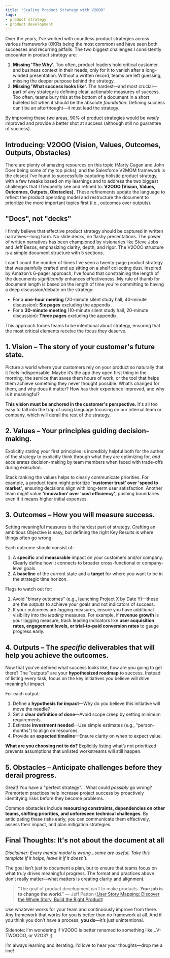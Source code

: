 ```yaml
---
title: "Scaling Product Strategy with V2OOO"
tags:
- product strategy
- product development
---
```


Over the years, I’ve worked with countless product strategies across various frameworks (OKRs being the most common) and have seen both successes and recurring pitfalls. The two biggest challenges I consistently encounter in product strategy are:

1. **Missing 'The Why'.** Too often, product leaders hold critical customer and business context in their heads, only for it to vanish after a long-winded presentation. Without a written record, teams are left guessing, missing the deeper purpose behind the strategy.  
2. **Missing 'What success looks like'.** The hardest—and most crucial—part of any strategy is defining clear, actionable measures of success. Too often, teams bury this at the bottom of a document in a short bulleted list when it should be the absolute *foundation*. Defining success can’t be an afterthought—it must lead the strategy.

By improving these *two* areas, 90% of product strategies would be *vastly* improved and provide a better shot at success (although still no guarantee of success).  

## **Introducing: V2OOO** (Vision, Values, Outcomes, Outputs, Obstacles)

There are plenty of amazing resources on this topic (Marty Cagan and John Doer being some of my top picks), and the Salesforce V2MOM framework is the closest I've found to successfully capturing holistic product strategy, with a few tweaks based on my learnings and to address the two biggest challenges that I frequently see and refined to: **V2OOO (Vision, Values, Outcomes, Outputs, Obstacles).** These refinements update the language to reflect the product operating model and restructure the document to prioritize the more important topics first (i.e., outcomes over outputs).

## "Docs", not "decks"

I firmly believe that effective product strategy should be captured in written narratives—long form. No slide decks, no flashy presentations. The power of written narratives has been championed by visionaries like Steve Jobs and Jeff Bezos, emphasizing clarity, depth, and rigor. The V2OOO structure is a simple document structure with 5 sections.  

I can't count the number of times I've seen a twenty-page product strategy that was painfully crafted end up sitting on a shelf collecting dust. Inspired by Amazon’s 6-pager approach, I’ve found that constraining the length of the documents *significantly* enhances effectiveness. My rule of thumb for document length is based on the length of time you're committing to having a deep discussion/debate on the strategy:

- For a **one-hour meeting** (20-minute silent study hall, 40-minute discussion): **Six pages** excluding the appendix.
- For a **30-minute meeting** (10-minute silent study hall, 20-minute discussion): **Three pages** excluding the appendix.

This approach forces teams to be intentional about strategy, ensuring that the most critical elements receive the focus they deserve.

## 1. Vision – The story of your customer's future state.

Picture a world where your customers rely on your product so naturally that it feels indispensable. Maybe it’s the app they open first thing in the morning, the service that saves them hours of work, or the tool that helps them achieve something they never thought possible. What’s changed for them, and why does it matter? How has their experience improved, and why is it meaningful?  

**This vision must be anchored in the customer's perspective.** It's all too easy to fall into the trap of using language focusing on our internal team or company, which will derail the rest of the strategy.

## 2. Values – Your principles guiding decision-making.

Explicitly stating your first principles is incredibly helpful both for the author of the strategy to explicitly think through what they are optimizing for, *and* accelerates decision-making by team members when faced with trade-offs during execution.

Stack ranking the values helps to clearly communicate priorities. For example, a product team might prioritize **'customer trust' over 'speed to market'**, ensuring decisions align with long-term user satisfaction. Another team might value **'innovation' over 'cost efficiency'**, pushing boundaries even if it means higher initial expenses.  

## 3. Outcomes – How you will measure success.

Setting meaningful measures is the hardest part of strategy. Crafting an ambitious Objective is easy, but defining the right Key Results is where things often go wrong.

Each outcome should consist of:

1. A **specific** and **measurable** impact on your customers and/or company. Clearly define how it connects to broader cross-functional or company-level goals.
2. A **baseline** of the current state and a **target** for where you want to be in the strategic time horizon.

Flags to watch out for:

1. Avoid "binary outcomes" (e.g., launching Project X by Date Y)—these are the *outputs* to achieve your goals and not indicators of success.
2. If your outcomes are *lagging* measures, ensure you have additional visibility into the *leading* measures. For example, if **revenue growth** is your lagging measure, track leading indicators like **user acquisition rates, engagement levels, or trial-to-paid conversion rates** to gauge progress early.

## 4. Outputs – The *specific* deliverables that will help you achieve the outcomes.

Now that you've defined what success looks like, how are you going to get there? The "outputs" are your **hypothesized roadmap** to success. Instead of listing every task, focus on the key initiatives you believe will drive meaningful impact.

For each output:

1. Define a **hypothesis for impact**—Why do you believe this initiative will move the needle?
2. Set a **clear definition of done**—Avoid scope creep by setting minimum requirements.
3. Estimate **investment needed**—Use simple estimates (e.g., "person-months") to align on resources.
4. Provide an **expected timeline**—Ensure clarity on when to expect value.

**What are you choosing not to do?** Explicitly listing what’s not prioritized prevents assumptions that unlisted workstreams will still happen.

## 5. Obstacles – Anticipate challenges before they derail progress.

Great! You have a "perfect strategy"... What could *possibly* go wrong? Premortem practices help increase project success by proactively identifying risks before they become problems.  

Common obstacles include **resourcing constraints, dependencies on other teams, shifting priorities, and unforeseen technical challenges**. By anticipating these risks early, you can communicate them effectively, assess their impact, and plan mitigation strategies.

## Final Thoughts: It's not about the document at all

*Disclaimer: Every mental model is wrong...some are useful. Take this template if it helps, leave it if it doesn’t.*

The goal isn’t just to document a plan, but to ensure that teams focus on what truly drives meaningful progress. The format and practices above don’t really matter—what matters is creating clarity and alignment.  

> “The goal of product development *isn't* to make products. **Your job is to change the world**.”
> — Jeff Patton ([User Story Mapping: Discover the Whole Story, Build the Right Product](https://www.amazon.com/User-Story-Mapping-Discover-Product/dp/B08TZGKKF2/ref=sr_1_1))

Use whatever works for your team and continuously improve from there. Any framework that works for you is better than no framework at all. And if you think you don’t have a process, **you do**—it’s just unintentional.  

Sidenote: I'm wondering if V2OOO is better renamed to something like...V-TWOOOO, or V2O3?  ;)

I’m always learning and iterating. I'd love to hear your thoughts—drop me a line!

